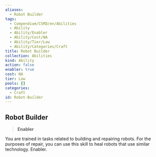 ```yaml
---
aliases:
  - Robot Builder
tags:
  - Compendium/CSRD/en/Abilities
  - Ability
  - Ability/Enabler
  - Ability/Cost/NA
  - Ability/Tier/Low
  - Ability/Categories/Craft
title: Robot Builder
collection: Abilities
kind: Ability
action: false
enabler: true
cost: NA
tier: Low
pools: []
categories:
  - Craft
id: Robot-Builder
---
```

## Robot Builder    
>**Enabler**  
    
You are trained in tasks related to building and repairing robots. For the purposes of repair, you can use this skill to heal robots that use similar technology. Enabler.
